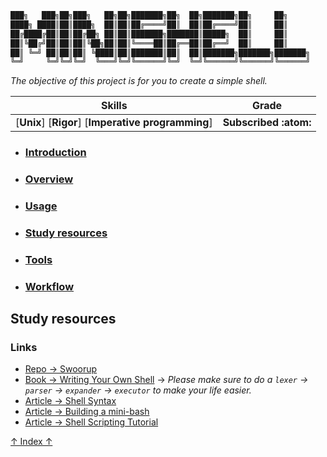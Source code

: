 ```Bash
███╗   ███╗██╗███╗   ██╗██╗███████╗██╗  ██╗███████╗██╗     ██╗     
████╗ ████║██║████╗  ██║██║██╔════╝██║  ██║██╔════╝██║     ██║     
██╔████╔██║██║██╔██╗ ██║██║███████╗███████║█████╗  ██║     ██║     
██║╚██╔╝██║██║██║╚██╗██║██║╚════██║██╔══██║██╔══╝  ██║     ██║     
██║ ╚═╝ ██║██║██║ ╚████║██║███████║██║  ██║███████╗███████╗███████╗
╚═╝     ╚═╝╚═╝╚═╝  ╚═══╝╚═╝╚══════╝╚═╝  ╚═╝╚══════╝╚══════╝╚══════╝
```
*The objective of this project is for you to create a simple shell.*

 Skills | Grade |
:------:|:-----:|
[**Unix**] [**Rigor**] [**Imperative programming**] | **Subscribed :atom:**
<!-- **:white_check_mark: 100%** -->

* ### [Introduction]()
* ### [Overview]()
* ### [Usage]()
* ### [Study resources](#Study-resources-1)
* ### [Tools]()
* ### [Workflow]()


## Study resources
### Links
- [Repo -> Swoorup](https://github.com/Swoorup/mysh)
- [Book -> Writing Your Own Shell](https://www.cs.purdue.edu/homes/grr/SystemsProgrammingBook/Book/Chapter5-WritingYourOwnShell.pdf) -> *Please make sure to do a `lexer` -> `parser` -> `expander` -> `executor` to make your life easier.*
- [Article -> Shell Syntax](https://pubs.opengroup.org/onlinepubs/009695399/utilities/xcu_chap02.html)
- [Article -> Building a mini-bash](https://m4nnb3ll.medium.com/minishell-building-a-mini-bash-a-42-project-b55a10598218)
- [Article -> Shell Scripting Tutorial](https://www.shellscript.sh/)


[↑ Index ↑](#top)

 <!-- ## Workflow
<details>
  <summary>Click to expand </summary> -->